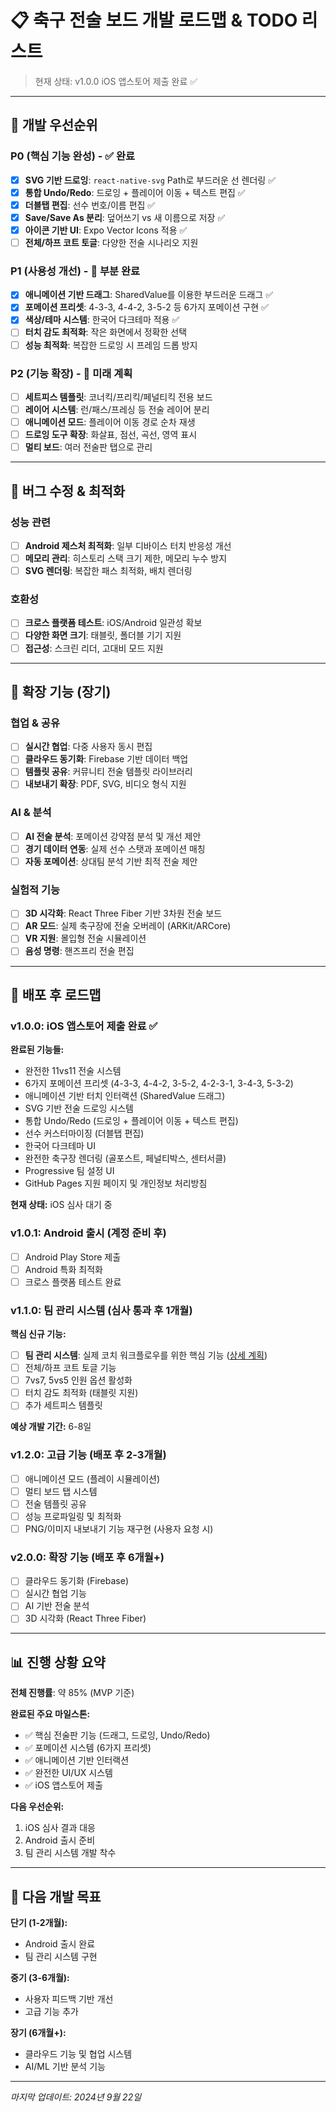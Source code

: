 # 📋 축구 전술 보드 개발 로드맵 & TODO 리스트

> 현재 상태: v1.0.0 iOS 앱스토어 제출 완료 ✅

---

## 🎯 개발 우선순위

### P0 (핵심 기능 완성) - ✅ 완료

- [x] **SVG 기반 드로잉**: `react-native-svg` Path로 부드러운 선 렌더링 ✅
- [x] **통합 Undo/Redo**: 드로잉 + 플레이어 이동 + 텍스트 편집 ✅
- [x] **더블탭 편집**: 선수 번호/이름 편집 ✅
- [x] **Save/Save As 분리**: 덮어쓰기 vs 새 이름으로 저장 ✅
- [x] **아이콘 기반 UI**: Expo Vector Icons 적용 ✅
- [ ] **전체/하프 코트 토글**: 다양한 전술 시나리오 지원

### P1 (사용성 개선) - 🚧 부분 완료

- [x] **애니메이션 기반 드래그**: SharedValue를 이용한 부드러운 드래그 ✅
- [x] **포메이션 프리셋**: 4-3-3, 4-4-2, 3-5-2 등 6가지 포메이션 구현 ✅
- [x] **색상/테마 시스템**: 한국어 다크테마 적용 ✅
- [ ] **터치 감도 최적화**: 작은 화면에서 정확한 선택
- [ ] **성능 최적화**: 복잡한 드로잉 시 프레임 드롭 방지

### P2 (기능 확장) - 🔮 미래 계획

- [ ] **세트피스 템플릿**: 코너킥/프리킥/페널티킥 전용 보드
- [ ] **레이어 시스템**: 런/패스/프레싱 등 전술 레이어 분리
- [ ] **애니메이션 모드**: 플레이어 이동 경로 순차 재생
- [ ] **드로잉 도구 확장**: 화살표, 점선, 곡선, 영역 표시
- [ ] **멀티 보드**: 여러 전술판 탭으로 관리

---

## 🐛 버그 수정 & 최적화

### 성능 관련

- [ ] **Android 제스처 최적화**: 일부 디바이스 터치 반응성 개선
- [ ] **메모리 관리**: 히스토리 스택 크기 제한, 메모리 누수 방지
- [ ] **SVG 렌더링**: 복잡한 패스 최적화, 배치 렌더링

### 호환성

- [ ] **크로스 플랫폼 테스트**: iOS/Android 일관성 확보
- [ ] **다양한 화면 크기**: 태블릿, 폴더블 기기 지원
- [ ] **접근성**: 스크린 리더, 고대비 모드 지원

---

## 🚀 확장 기능 (장기)

### 협업 & 공유

- [ ] **실시간 협업**: 다중 사용자 동시 편집
- [ ] **클라우드 동기화**: Firebase 기반 데이터 백업
- [ ] **템플릿 공유**: 커뮤니티 전술 템플릿 라이브러리
- [ ] **내보내기 확장**: PDF, SVG, 비디오 형식 지원

### AI & 분석

- [ ] **AI 전술 분석**: 포메이션 강약점 분석 및 개선 제안
- [ ] **경기 데이터 연동**: 실제 선수 스탯과 포메이션 매칭
- [ ] **자동 포메이션**: 상대팀 분석 기반 최적 전술 제안

### 실험적 기능

- [ ] **3D 시각화**: React Three Fiber 기반 3차원 전술 보드
- [ ] **AR 모드**: 실제 축구장에 전술 오버레이 (ARKit/ARCore)
- [ ] **VR 지원**: 몰입형 전술 시뮬레이션
- [ ] **음성 명령**: 핸즈프리 전술 편집

---

## 🔭 배포 후 로드맵

### v1.0.0: iOS 앱스토어 제출 완료 ✅

**완료된 기능들:**
- 완전한 11vs11 전술 시스템
- 6가지 포메이션 프리셋 (4-3-3, 4-4-2, 3-5-2, 4-2-3-1, 3-4-3, 5-3-2)
- 애니메이션 기반 터치 인터랙션 (SharedValue 드래그)
- SVG 기반 전술 드로잉 시스템
- 통합 Undo/Redo (드로잉 + 플레이어 이동 + 텍스트 편집)
- 선수 커스터마이징 (더블탭 편집)
- 한국어 다크테마 UI
- 완전한 축구장 렌더링 (골포스트, 페널티박스, 센터서클)
- Progressive 팀 설정 UI
- GitHub Pages 지원 페이지 및 개인정보 처리방침

**현재 상태:** iOS 심사 대기 중

### v1.0.1: Android 출시 (계정 준비 후)

- [ ] Android Play Store 제출
- [ ] Android 특화 최적화
- [ ] 크로스 플랫폼 테스트 완료

### v1.1.0: 팀 관리 시스템 (심사 통과 후 1개월)

**핵심 신규 기능:**
- [ ] **팀 관리 시스템**: 실제 코치 워크플로우를 위한 핵심 기능 ([상세 계획](./TEAM_MANAGEMENT_PLAN.md))
- [ ] 전체/하프 코트 토글 기능
- [ ] 7vs7, 5vs5 인원 옵션 활성화
- [ ] 터치 감도 최적화 (태블릿 지원)
- [ ] 추가 세트피스 템플릿

**예상 개발 기간:** 6-8일

### v1.2.0: 고급 기능 (배포 후 2-3개월)

- [ ] 애니메이션 모드 (플레이 시뮬레이션)
- [ ] 멀티 보드 탭 시스템
- [ ] 전술 템플릿 공유
- [ ] 성능 프로파일링 및 최적화
- [ ] PNG/이미지 내보내기 기능 재구현 (사용자 요청 시)

### v2.0.0: 확장 기능 (배포 후 6개월+)

- [ ] 클라우드 동기화 (Firebase)
- [ ] 실시간 협업 기능
- [ ] AI 기반 전술 분석
- [ ] 3D 시각화 (React Three Fiber)

---

## 📊 진행 상황 요약

**전체 진행률**: 약 85% (MVP 기준)

**완료된 주요 마일스톤:**
- ✅ 핵심 전술판 기능 (드래그, 드로잉, Undo/Redo)
- ✅ 포메이션 시스템 (6가지 프리셋)
- ✅ 애니메이션 기반 인터랙션
- ✅ 완전한 UI/UX 시스템
- ✅ iOS 앱스토어 제출

**다음 우선순위:**
1. iOS 심사 결과 대응
2. Android 출시 준비
3. 팀 관리 시스템 개발 착수

---

## 🎯 다음 개발 목표

**단기 (1-2개월):**
- Android 출시 완료
- 팀 관리 시스템 구현

**중기 (3-6개월):**
- 사용자 피드백 기반 개선
- 고급 기능 추가

**장기 (6개월+):**
- 클라우드 기능 및 협업 시스템
- AI/ML 기반 분석 기능

---

*마지막 업데이트: 2024년 9월 22일*